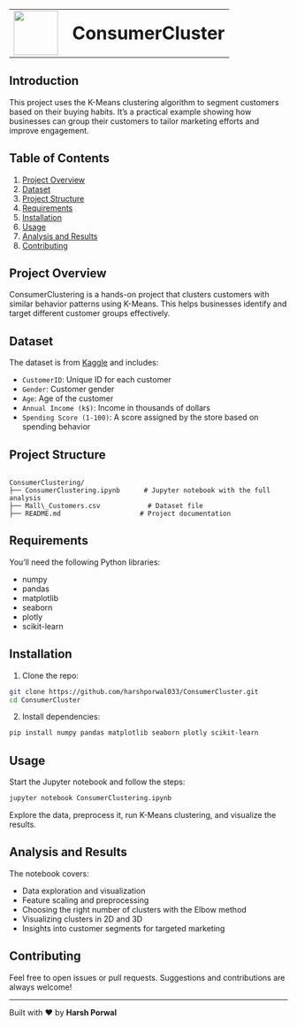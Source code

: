 <table>
  <tr>
    <td><img src="https://github.com/harshjuly12/Customer-Segmentation-Using-KMeans/assets/112745312/031eec24-9af7-4a8e-8519-168965eacfea" width="80" style="margin-right: 10;"></td>
    <td><h1 style="margin: 0;">ConsumerCluster</h1></td>
  </tr>
</table>

## Introduction

This project uses the K-Means clustering algorithm to segment customers based on their buying habits. It’s a practical example showing how businesses can group their customers to tailor marketing efforts and improve engagement.

## Table of Contents
1. [Project Overview](#project-overview)
2. [Dataset](#dataset)
3. [Project Structure](#project-structure)
4. [Requirements](#requirements)
5. [Installation](#installation)
6. [Usage](#usage)
7. [Analysis and Results](#analysis-and-results)
8. [Contributing](#contributing)

## Project Overview

ConsumerClustering is a hands-on project that clusters customers with similar behavior patterns using K-Means. This helps businesses identify and target different customer groups effectively.

## Dataset

The dataset is from [Kaggle](https://www.kaggle.com/datasets/vjchoudhary7/customer-segmentation-tutorial-in-python) and includes:

- `CustomerID`: Unique ID for each customer
- `Gender`: Customer gender
- `Age`: Age of the customer
- `Annual Income (k$)`: Income in thousands of dollars
- `Spending Score (1-100)`: A score assigned by the store based on spending behavior

## Project Structure

```

ConsumerClustering/
├── ConsumerClustering.ipynb      # Jupyter notebook with the full analysis
├── Mall\_Customers.csv            # Dataset file
├── README.md                    # Project documentation

````

## Requirements

You’ll need the following Python libraries:

- numpy
- pandas
- matplotlib
- seaborn
- plotly
- scikit-learn

## Installation

1. Clone the repo:

```bash
git clone https://github.com/harshporwal033/ConsumerCluster.git
cd ConsumerCluster
````

2. Install dependencies:

```bash
pip install numpy pandas matplotlib seaborn plotly scikit-learn
```

## Usage

Start the Jupyter notebook and follow the steps:

```bash
jupyter notebook ConsumerClustering.ipynb
```

Explore the data, preprocess it, run K-Means clustering, and visualize the results.

## Analysis and Results

The notebook covers:

* Data exploration and visualization
* Feature scaling and preprocessing
* Choosing the right number of clusters with the Elbow method
* Visualizing clusters in 2D and 3D
* Insights into customer segments for targeted marketing

## Contributing

Feel free to open issues or pull requests. Suggestions and contributions are always welcome!

---

Built with ❤️ by **Harsh Porwal**

